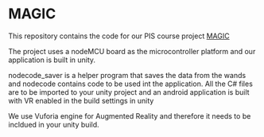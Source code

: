 # MAGIC

This repository contains the code for our PIS course project <a href="https://siddharth19111.wixsite.com/magic">MAGIC</a>

The project uses a nodeMCU board as the microcontroller platform and our application is built in unity.

nodecode_saver is a helper program that saves the data from the wands and nodecode contains code to be used int the application.
All the C# files are to be imported to your unity project and an android application is built with VR enabled in the build settings in unity

We use Vuforia engine for Augmented Reality and therefore it needs to be incldued in your unity build.
